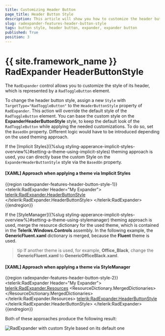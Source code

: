 ```yaml
---
title: Customizing Header Button
page_title: Header Button Style
description: This article will show you how to customize the header button style of the RadExpander control.
slug: radexpander-features-header-button-style
tags: button style, header button, expander, expander button
published: True
position: 3
---
```


# {{ site.framework_name }} RadExpander HeaderButtonStyle

The `RadExpander` control allows you to customize the style of its header, which is represented by a `RadToggleButton` element. 

To change the header button style, assign a new `Style` with `TargetType="RadToggleButton"` to the `HeaderButtonStyle` property of `RadExpander`. This action will override the default style of the `RadToggleButton` element. You can base the custom style on the __ExpanderHeaderButtonStyle__ style, to keep the default look of the `RadToggleButton` while applying the needed customizations. To do so, set the `BasedOn` property. Different logic would have to be introduced depending on the used theming approach.

If the [Implicit Styles]({%slug styling-apperance-implicit-styles-overview%}#setting-a-theme-using-implicit-styles) theming approach is used, you can directly base the custom Style on the `ExpanderHeaderButtonStyle` style via the `BasedOn` property.

#### __[XAML] Approach when applying a theme via Implicit Styles__
{{region radexpander-features-header-button-style-1}}
    <telerik:RadExpander Header="My Expander">
        <telerik:RadExpander.HeaderButtonStyle>
            <Style TargetType="telerik:RadToggleButton" BasedOn="{StaticResource ExpanderHeaderButtonStyle}">
                <Setter Property="Foreground" Value="Red"/>
                <Setter Property="FontWeight" Value="SemiBold"/>
                <Setter Property="Margin" Value="5 5 0 0"/>
            </Style>
        </telerik:RadExpander.HeaderButtonStyle>
    </telerik:RadExpander>
{{endregion}}

If the [StyleManager]({%slug styling-apperance-implicit-styles-overview%}#setting-a-theme-using-stylemanager) theming approach is used, merge the resource dictionary for the used theme, which is contained in the __Telerik.Windows.Controls__ assembly. In the following example, the __GenericFluent.xaml__ dictionary is merged, because the __Fluent__ theme is used. 

>tip If another theme is used, for example, __Office_Black__, change the __GenericFluent.xaml__ to __GenericOfficeBlack.xaml__.

#### __[XAML] Approach when applying a theme via StyleManager__
{{region radexpander-features-header-button-style-2}}
    <telerik:RadExpander Header="My Expander">
        <telerik:RadExpander.Resources>
            <ResourceDictionary>
                <ResourceDictionary.MergedDictionaries>
                    <ResourceDictionary Source="/Telerik.Windows.Controls;component/Themes/GenericFluent.xaml"/>
                </ResourceDictionary.MergedDictionaries>
            </ResourceDictionary>
        </telerik:RadExpander.Resources>
        <telerik:RadExpander.HeaderButtonStyle>
            <Style TargetType="telerik:RadToggleButton" BasedOn="{StaticResource ExpanderHeaderButtonStyle}">
                <Setter Property="Foreground" Value="Red"/>
                <Setter Property="FontWeight" Value="SemiBold"/>
                <Setter Property="Margin" Value="5 5 0 0"/>
            </Style>
        </telerik:RadExpander.HeaderButtonStyle>
    </telerik:RadExpander>
{{endregion}}

Both of these approaches produce the following result:

![RadExpander with custom Style based on its default one](images/radexpander-header-button-style-0.png)
